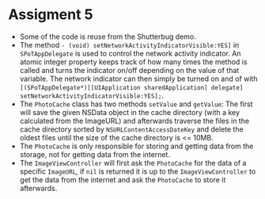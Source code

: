 # Assigment 5

* Some of the code is reuse from the Shutterbug demo.
* The method `- (void) setNetworkActivityIndicatorVisible:YES]` in `SPoTAppDelegate` is used to control the network activity indicator. An atomic integer property keeps track of how many times the method is called and turns the indicator on/off depending on the value of that variable. The network indicator can then simply be turned on and of with `[(SPoTAppDelegate*)[[UIApplication sharedApplication] delegate] setNetworkActivityIndicatorVisible:YES];`.
* The `PhotoCache` class has two methods `setValue` and `getValue`: The first will save the given NSData object in the cache directory (with a key calculated from the ImageURL) and afterwards traverse the files in the cache directory sorted by `NSURLContentAccessDateKey` and delete the oldest files until the size of the cache directory is <= 10MB. 
* The `PhotoCache` is only responsible for storing and getting data from the storage, not for getting data from the internet.
* The `ImageViewController` will first ask the `PhotoCache` for the data of a specific `ImageURL`, if `nil` is returned it is up to the `ImageViewController` to get the data from the internet and ask the `PhotoCache` to store it afterwards.